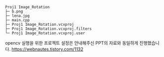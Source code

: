 
```
Proj1 Image_Rotation
├─ b.png
├─ lena.jpg
├─ main.cpp
├─ Proj1 Image_Rotation.vcxproj
├─ Proj1 Image_Rotation.vcxproj.filters
└─ Proj1 Image_Rotation.vcxproj.user

```

opencv 실행을 위한 프로젝트 설정은 안내해주신 PPT의 자료와 동일하게 진행했습니다.
https://webnautes.tistory.com/1132